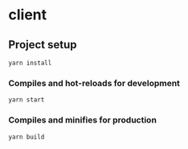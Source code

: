 # client

## Project setup

```
yarn install
```

### Compiles and hot-reloads for development

```
yarn start
```

### Compiles and minifies for production

```
yarn build
```